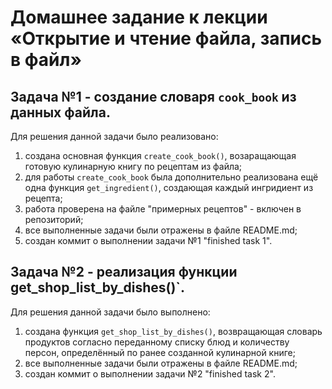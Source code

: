 # Домашнее задание к лекции «Открытие и чтение файла, запись в файл»

## Задача №1 - создание словаря ```cook_book``` из данных файла.
Для решения данной задачи было реализовано:
1. создана основная функция `create_cook_book()`, возаращающая готовую кулинарную книгу по рецептам из файла;
2. для работы `create_cook_book` была дополнительно реализована ещё одна функция `get_ingredient()`, создающая каждый ингридиент из рецепта;
3. работа проверена на файле "примерных рецептов" - включен в репозиторий;
4. все выполненные задачи были отражены в файле README.md;
5. создан коммит о выполнении задачи №1 "finished task 1".

## Задача №2 - реализация функции get_shop_list_by_dishes()`.
Для решения данной задачи было выполнено:
1. создана функция `get_shop_list_by_dishes()`, возвращающая словарь продуктов согласно переданному списку блюд и количеству персон, определённый по ранее созданной кулинарной книге;
2. все выполненные задачи были отражены в файле README.md;
3. создан коммит о выполнении задачи №2 "finished task 2".